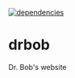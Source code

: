 [![dependencies](https://david-dm.org/tandrewnichols/drbob.png)](https://david-dm.org/tandrewnichols/drbob)

# drbob

Dr. Bob's website
